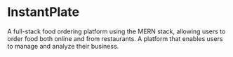 # InstantPlate
A full-stack food ordering platform using the MERN stack, allowing users to order food both online and from restaurants. A platform that enables users to manage and analyze their business.
